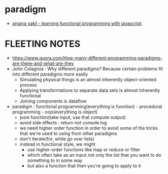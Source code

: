 # paradigm

-   [anjana vakil - learning functional programming with javascript](https://www.youtube.com/watch?v=e-5obm1G_FY)

# FLEETING NOTES

-   https://www.quora.com/How-many-different-programming-paradigms-are-there-and-what-are-they
-   John Colagioia : Why different paradigms? Because certain problems fit into different paradigms more easily
    -   Simulating physical things is an almost inherently object-oriented process
    -   Applying transformations to separate data sets is almost inherently functional
    -   Joining components is dataflow
-   paradigm : functional programming(everything is function) - procedural programming - oop(everything is object)
    -   pure function(take input, use that compute output)
    -   avoid side effects : return not console.log
    *   we need higher order function in order to avoid some of the tricks that we're used to using from other paradigms
    *   don't iterate(for, while go over lists)
    *   instead in functional style, we might
        -   use higher-order functions like map or reduce or filter
        -   which often take as an input not only the list that you want to do something to in some way
        -   but also a function that then you're going to apply to it
